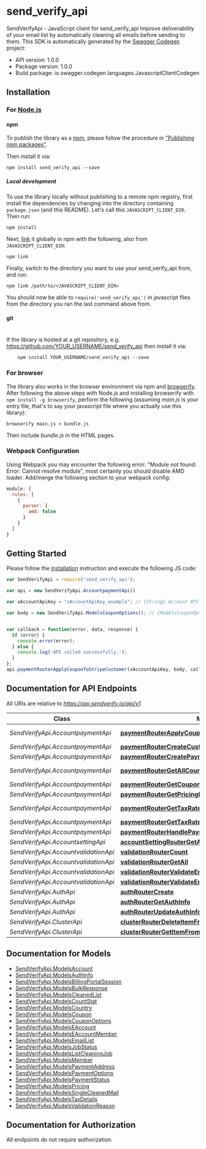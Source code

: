 # send_verify_api

SendVerifyApi - JavaScript client for send_verify_api
Improve deliverability of your email list by automatically cleaning all emails before sending to them. 
This SDK is automatically generated by the [Swagger Codegen](https://github.com/swagger-api/swagger-codegen) project:

- API version: 1.0.0
- Package version: 1.0.0
- Build package: io.swagger.codegen.languages.JavascriptClientCodegen

## Installation

### For [Node.js](https://nodejs.org/)

#### npm

To publish the library as a [npm](https://www.npmjs.com/),
please follow the procedure in ["Publishing npm packages"](https://docs.npmjs.com/getting-started/publishing-npm-packages).

Then install it via:

```shell
npm install send_verify_api --save
```

##### Local development

To use the library locally without publishing to a remote npm registry, first install the dependencies by changing 
into the directory containing `package.json` (and this README). Let's call this `JAVASCRIPT_CLIENT_DIR`. Then run:

```shell
npm install
```

Next, [link](https://docs.npmjs.com/cli/link) it globally in npm with the following, also from `JAVASCRIPT_CLIENT_DIR`:

```shell
npm link
```

Finally, switch to the directory you want to use your send_verify_api from, and run:

```shell
npm link /path/to/<JAVASCRIPT_CLIENT_DIR>
```

You should now be able to `require('send_verify_api')` in javascript files from the directory you ran the last 
command above from.

#### git
#
If the library is hosted at a git repository, e.g.
https://github.com/YOUR_USERNAME/send_verify_api
then install it via:

```shell
    npm install YOUR_USERNAME/send_verify_api --save
```

### For browser

The library also works in the browser environment via npm and [browserify](http://browserify.org/). After following
the above steps with Node.js and installing browserify with `npm install -g browserify`,
perform the following (assuming *main.js* is your entry file, that's to say your javascript file where you actually 
use this library):

```shell
browserify main.js > bundle.js
```

Then include *bundle.js* in the HTML pages.

### Webpack Configuration

Using Webpack you may encounter the following error: "Module not found: Error:
Cannot resolve module", most certainly you should disable AMD loader. Add/merge
the following section to your webpack config:

```javascript
module: {
  rules: [
    {
      parser: {
        amd: false
      }
    }
  ]
}
```

## Getting Started

Please follow the [installation](#installation) instruction and execute the following JS code:

```javascript
var SendVerifyApi = require('send_verify_api');

var api = new SendVerifyApi.AccountpaymentApi()

var xAccountApiKey = "xAccountApiKey_example"; // {String} Account API Key

var body = new SendVerifyApi.ModelsCouponOptions(); // {ModelsCouponOptions} Coupon Code Options


var callback = function(error, data, response) {
  if (error) {
    console.error(error);
  } else {
    console.log('API called successfully.');
  }
};
api.paymentRouterApplyCouponToStripeCustomer(xAccountApiKey, body, callback);

```

## Documentation for API Endpoints

All URIs are relative to *https://api.sendverify.io/api/v1*

Class | Method | HTTP request | Description
------------ | ------------- | ------------- | -------------
*SendVerifyApi.AccountpaymentApi* | [**paymentRouterApplyCouponToStripeCustomer**](docs/AccountpaymentApi.md#paymentRouterApplyCouponToStripeCustomer) | **POST** /account/payment/customer/coupon | 
*SendVerifyApi.AccountpaymentApi* | [**paymentRouterCreateCustomerPortal**](docs/AccountpaymentApi.md#paymentRouterCreateCustomerPortal) | **POST** /account/payment/portal | 
*SendVerifyApi.AccountpaymentApi* | [**paymentRouterCreatePaymentInvoice**](docs/AccountpaymentApi.md#paymentRouterCreatePaymentInvoice) | **POST** /account/payment/invoice | 
*SendVerifyApi.AccountpaymentApi* | [**paymentRouterGetAllCountries**](docs/AccountpaymentApi.md#paymentRouterGetAllCountries) | **GET** /account/payment/pricing/countries | 
*SendVerifyApi.AccountpaymentApi* | [**paymentRouterGetCouponCodes**](docs/AccountpaymentApi.md#paymentRouterGetCouponCodes) | **GET** /account/payment/coupons | 
*SendVerifyApi.AccountpaymentApi* | [**paymentRouterGetPricingPlans**](docs/AccountpaymentApi.md#paymentRouterGetPricingPlans) | **GET** /account/payment/pricing | 
*SendVerifyApi.AccountpaymentApi* | [**paymentRouterGetTaxRateByAddress**](docs/AccountpaymentApi.md#paymentRouterGetTaxRateByAddress) | **POST** /account/payment/tax/address | 
*SendVerifyApi.AccountpaymentApi* | [**paymentRouterGetTaxRateByIP**](docs/AccountpaymentApi.md#paymentRouterGetTaxRateByIP) | **GET** /account/payment/tax/ip | 
*SendVerifyApi.AccountpaymentApi* | [**paymentRouterHandlePaymentWebhook**](docs/AccountpaymentApi.md#paymentRouterHandlePaymentWebhook) | **POST** /account/payment/webhook | 
*SendVerifyApi.AccountsettingApi* | [**accountSettingRouterGetAccount**](docs/AccountsettingApi.md#accountSettingRouterGetAccount) | **GET** /account/setting/ | 
*SendVerifyApi.AccountvalidationApi* | [**validationRouterCount**](docs/AccountvalidationApi.md#validationRouterCount) | **GET** /account/validation/count | 
*SendVerifyApi.AccountvalidationApi* | [**validationRouterGetAll**](docs/AccountvalidationApi.md#validationRouterGetAll) | **GET** /account/validation/ | 
*SendVerifyApi.AccountvalidationApi* | [**validationRouterValidateEmailBulk**](docs/AccountvalidationApi.md#validationRouterValidateEmailBulk) | **POST** /account/validation/bulk | 
*SendVerifyApi.AccountvalidationApi* | [**validationRouterValidateEmailList**](docs/AccountvalidationApi.md#validationRouterValidateEmailList) | **POST** /account/validation/ | 
*SendVerifyApi.AuthApi* | [**authRouterCreate**](docs/AuthApi.md#authRouterCreate) | **POST** /auth/create | 
*SendVerifyApi.AuthApi* | [**authRouterGetAuthInfo**](docs/AuthApi.md#authRouterGetAuthInfo) | **POST** /auth/info | 
*SendVerifyApi.AuthApi* | [**authRouterUpdateAuthInfo**](docs/AuthApi.md#authRouterUpdateAuthInfo) | **PUT** /auth/info | 
*SendVerifyApi.ClusterApi* | [**clusterRouterDeleteItemFromCacheOfEveryNodeInCluster**](docs/ClusterApi.md#clusterRouterDeleteItemFromCacheOfEveryNodeInCluster) | **DELETE** /cluster/cache | 
*SendVerifyApi.ClusterApi* | [**clusterRouterGetItemFromCacheOfSpecificNodeInCluster**](docs/ClusterApi.md#clusterRouterGetItemFromCacheOfSpecificNodeInCluster) | **DELETE** /cluster/cache/node | 


## Documentation for Models

 - [SendVerifyApi.ModelsAccount](docs/ModelsAccount.md)
 - [SendVerifyApi.ModelsAuthInfo](docs/ModelsAuthInfo.md)
 - [SendVerifyApi.ModelsBillingPortalSession](docs/ModelsBillingPortalSession.md)
 - [SendVerifyApi.ModelsBulkResponse](docs/ModelsBulkResponse.md)
 - [SendVerifyApi.ModelsCleanedList](docs/ModelsCleanedList.md)
 - [SendVerifyApi.ModelsCountStat](docs/ModelsCountStat.md)
 - [SendVerifyApi.ModelsCountry](docs/ModelsCountry.md)
 - [SendVerifyApi.ModelsCoupon](docs/ModelsCoupon.md)
 - [SendVerifyApi.ModelsCouponOptions](docs/ModelsCouponOptions.md)
 - [SendVerifyApi.ModelsEAccount](docs/ModelsEAccount.md)
 - [SendVerifyApi.ModelsEAccountMember](docs/ModelsEAccountMember.md)
 - [SendVerifyApi.ModelsEmailList](docs/ModelsEmailList.md)
 - [SendVerifyApi.ModelsJobStatus](docs/ModelsJobStatus.md)
 - [SendVerifyApi.ModelsListCleaningJob](docs/ModelsListCleaningJob.md)
 - [SendVerifyApi.ModelsMember](docs/ModelsMember.md)
 - [SendVerifyApi.ModelsPaymentAddress](docs/ModelsPaymentAddress.md)
 - [SendVerifyApi.ModelsPaymentOptions](docs/ModelsPaymentOptions.md)
 - [SendVerifyApi.ModelsPaymentStatus](docs/ModelsPaymentStatus.md)
 - [SendVerifyApi.ModelsPricing](docs/ModelsPricing.md)
 - [SendVerifyApi.ModelsSingleCleanedMail](docs/ModelsSingleCleanedMail.md)
 - [SendVerifyApi.ModelsTaxDetails](docs/ModelsTaxDetails.md)
 - [SendVerifyApi.ModelsValidationReason](docs/ModelsValidationReason.md)


## Documentation for Authorization

 All endpoints do not require authorization.

